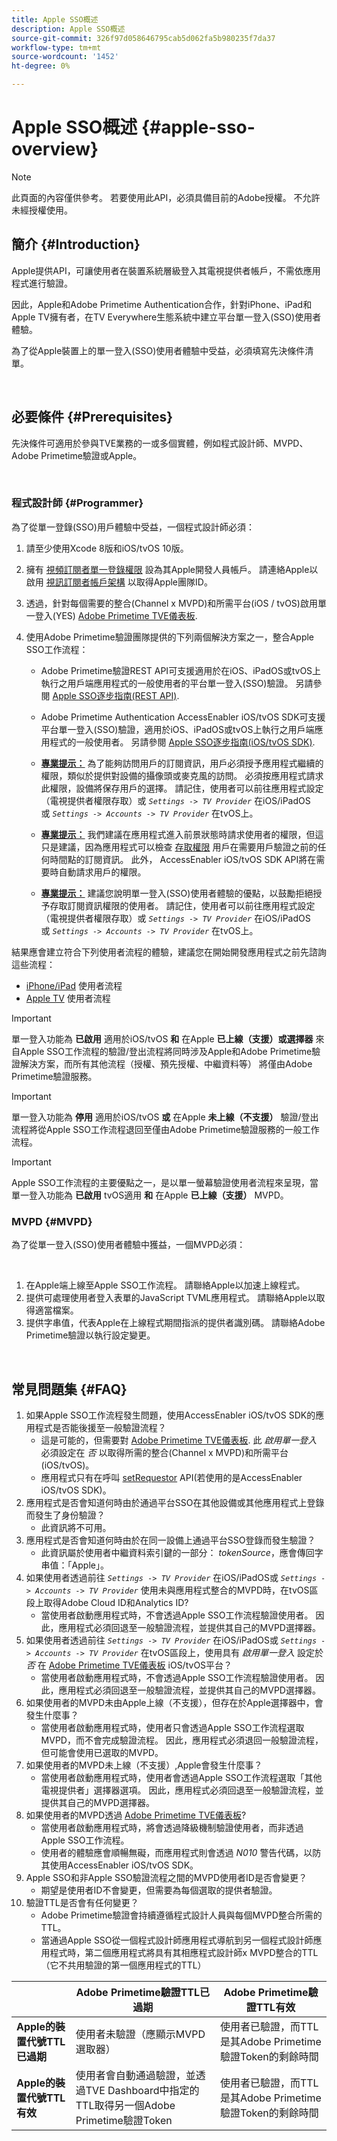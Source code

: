 ```yaml
---
title: Apple SSO概述
description: Apple SSO概述
source-git-commit: 326f97d058646795cab5d062fa5b980235f7da37
workflow-type: tm+mt
source-wordcount: '1452'
ht-degree: 0%

---
```




# Apple SSO概述 {#apple-sso-overview}

>[!NOTE]
>
>此頁面的內容僅供參考。 若要使用此API，必須具備目前的Adobe授權。 不允許未經授權使用。

## 簡介 {#Introduction}

Apple提供API，可讓使用者在裝置系統層級登入其電視提供者帳戶，不需依應用程式進行驗證。

因此，Apple和Adobe Primetime Authentication合作，針對iPhone、iPad和Apple TV擁有者，在TV Everywhere生態系統中建立平台單一登入(SSO)使用者體驗。

為了從Apple裝置上的單一登入(SSO)使用者體驗中受益，必須填寫先決條件清單。

</br>

## 必要條件 {#Prerequisites}

先決條件可適用於參與TVE業務的一或多個實體，例如程式設計師、MVPD、Adobe Primetime驗證或Apple。

</br>

### 程式設計師 {#Programmer}

為了從單一登錄(SSO)用戶體驗中受益，一個程式設計師必須：

1. 請至少使用Xcode 8版和iOS/tvOS 10版。

1. 擁有 [視頻訂閱者單一登錄權限](https://developer.apple.com/documentation/bundleresources/entitlements/com_apple_developer_video-subscriber-single-sign-on) 設為其Apple開發人員帳戶。 請連絡Apple以啟用 [視訊訂閱者帳戶架構](https://developer.apple.com/documentation/videosubscriberaccount) 以取得Apple團隊ID。

1. 透過，針對每個需要的整合(Channel x MVPD)和所需平台(iOS / tvOS)啟用單一登入(YES) [Adobe Primetime TVE儀表板](https://console.auth.adobe.com/).

1. 使用Adobe Primetime驗證團隊提供的下列兩個解決方案之一，整合Apple SSO工作流程：

   - Adobe Primetime驗證REST API可支援適用於在iOS、iPadOS或tvOS上執行之用戶端應用程式的一般使用者的平台單一登入(SSO)驗證。 另請參閱 [Apple SSO逐步指南(REST API)](/help/authentication/apple-sso-cookbook-rest-api.md).

   - Adobe Primetime Authentication AccessEnabler iOS/tvOS SDK可支援平台單一登入(SSO)驗證，適用於iOS、iPadOS或tvOS上執行之用戶端應用程式的一般使用者。 另請參閱 [Apple SSO逐步指南(iOS/tvOS SDK)](/help/authentication/apple-sso-cookbook-iostvos-sdk.md).

   - **<u>專業提示：</u>** 為了能夠訪問用戶的訂閱資訊，用戶必須授予應用程式繼續的權限，類似於提供對設備的攝像頭或麥克風的訪問。 必須按應用程式請求此權限，設備將保存用戶的選擇。 請記住，使用者可以前往應用程式設定（電視提供者權限存取）或 *`Settings -> TV Provider`* 在iOS/iPadOS或 *`Settings -> Accounts -> TV Provider`* 在tvOS上。

   - **<u>專業提示：</u>** 我們建議在應用程式進入前景狀態時請求使用者的權限，但這只是建議，因為應用程式可以檢查 [存取權限](https://developer.apple.com/documentation/videosubscriberaccount/vsaccountmanager/1949763-checkaccessstatus) 用戶在需要用戶驗證之前的任何時間點的訂閱資訊。 此外， AccessEnabler iOS/tvOS SDK API將在需要時自動請求用戶的權限。

   - **<u>專業提示：</u>** 建議您說明單一登入(SSO)使用者體驗的優點，以鼓勵拒絕授予存取訂閱資訊權限的使用者。 請記住，使用者可以前往應用程式設定（電視提供者權限存取）或 *`Settings -> TV Provider`* 在iOS/iPadOS或 *`Settings -> Accounts -> TV Provider`* 在tvOS上。

結果應會建立符合下列使用者流程的體驗，建議您在開始開發應用程式之前先諮詢這些流程：

- [iPhone/iPad](http://tve.zendesk.com/hc/article_attachments/205624966/User_flows_AppleSSO_iOS_v2.pdf) 使用者流程
- [Apple TV](http://tve.zendesk.com/hc/article_attachments/206669126/User_flows_tvOS.pdf) 使用者流程


>[!IMPORTANT]
>
> 單一登入功能為 **已啟用** 適用於iOS/tvOS **和** 在Apple **已上線（支援）或選擇器** 來自Apple SSO工作流程的驗證/登出流程將同時涉及Apple和Adobe Primetime驗證解決方案，而所有其他流程（授權、預先授權、中繼資料等） 將僅由Adobe Primetime驗證服務。


>[!IMPORTANT]
>
> 單一登入功能為 **停用** 適用於iOS/tvOS **或** 在Apple **未上線（不支援）** 驗證/登出流程將從Apple SSO工作流程退回至僅由Adobe Primetime驗證服務的一般工作流程。


>[!IMPORTANT]
>
> Apple SSO工作流程的主要優點之一，是以單一螢幕驗證使用者流程來呈現，當單一登入功能為 **已啟用** tvOS適用 **和** 在Apple **已上線（支援）** MVPD。


### MVPD {#MVPD}

為了從單一登入(SSO)使用者體驗中獲益，一個MVPD必須：

 

1. 在Apple端上線至Apple SSO工作流程。 請聯絡Apple以加速上線程式。
1. 提供可處理使用者登入表單的JavaScript TVML應用程式。 請聯絡Apple以取得適當檔案。
1. 提供字串值，代表Apple在上線程式期間指派的提供者識別碼。 請聯絡Adobe Primetime驗證以執行設定變更。

</br>

## 常見問題集 {#FAQ}

1. 如果Apple SSO工作流程發生問題，使用AccessEnabler iOS/tvOS SDK的應用程式是否能後援至一般驗證流程？
   - 這是可能的，但需要對 [Adobe Primetime TVE儀表板](https://console.auth.adobe.com/). 此 *啟用單一登入* 必須設定在 *否* 以取得所需的整合(Channel x MVPD)和所需平台(iOS/tvOS)。
   - 應用程式只有在呼叫 [setRequestor](/help/authentication/iostvos-sdk-api-reference.md#setReqV3) API(若使用的是AccessEnabler iOS/tvOS SDK)。
1. 應用程式是否會知道何時由於通過平台SSO在其他設備或其他應用程式上登錄而發生了身份驗證？
   - 此資訊將不可用。
1. 應用程式是否會知道何時由於在同一設備上通過平台SSO登錄而發生驗證？ 
   - 此資訊屬於使用者中繼資料索引鍵的一部分： *tokenSource*，應會傳回字串值：「Apple」。
1. 如果使用者透過前往 *`Settings -> TV Provider`* 在iOS/iPadOS或 *`Settings -> Accounts -> TV Provider`* 使用未與應用程式整合的MVPD時，在tvOS區段上取得Adobe Cloud ID和Analytics ID?
   - 當使用者啟動應用程式時，不會透過Apple SSO工作流程驗證使用者。 因此，應用程式必須回退至一般驗證流程，並提供其自己的MVPD選擇器。
1. 如果使用者透過前往 *`Settings -> TV Provider`* 在iOS/iPadOS或 *`Settings -> Accounts -> TV Provider`* 在tvOS區段上，使用具有 *啟用單一登入* 設定於 *否* 在 [Adobe Primetime TVE儀表板](https://console.auth.adobe.com/) iOS/tvOS平台？
   - 當使用者啟動應用程式時，不會透過Apple SSO工作流程驗證使用者。 因此，應用程式必須回退至一般驗證流程，並提供其自己的MVPD選擇器。
1. 如果使用者的MVPD未由Apple上線（不支援），但存在於Apple選擇器中，會發生什麼事？
   - 當使用者啟動應用程式時，使用者只會透過Apple SSO工作流程選取MVPD，而不會完成驗證流程。 因此，應用程式必須退回一般驗證流程，但可能會使用已選取的MVPD。
1. 如果使用者的MVPD未上線（不支援）,Apple會發生什麼事？
   - 當使用者啟動應用程式時，使用者會透過Apple SSO工作流程選取「其他電視提供者」選擇器選項。 因此，應用程式必須回退至一般驗證流程，並提供其自己的MVPD選擇器。
1. 如果使用者的MVPD透過 [Adobe Primetime TVE儀表板](https://console.auth.adobe.com/)?
   - 當使用者啟動應用程式時，將會透過降級機制驗證使用者，而非透過Apple SSO工作流程。
   - 使用者的體驗應會順暢無礙，而應用程式則會透過 *N010* 警告代碼，以防其使用AccessEnabler iOS/tvOS SDK。
1. Apple SSO和非Apple SSO驗證流程之間的MVPD使用者ID是否會變更？
   - 期望是使用者ID不會變更，但需要為每個選取的提供者驗證。 
1. 驗證TTL是否會有任何變更？
   - Adobe Primetime驗證會持續遵循程式設計人員與每個MVPD整合所需的TTL。
   - 當通過Apple SSO從一個程式設計師應用程式導航到另一個程式設計師應用程式時，第二個應用程式將具有其相應程式設計師x MVPD整合的TTL（它不共用驗證的第一個應用程式的TTL）

|  | Adobe Primetime驗證TTL已過期 | Adobe Primetime驗證TTL有效 |
| ------------------------------------ | ------------------------------------------------------------------------------------------------------------------------------- | --------------------------------------------------------------------------------------------------- |
| **Apple的裝置代號TTL已過期** | 使用者未驗證（應顯示MVPD選取器） | 使用者已驗證，而TTL是其Adobe Primetime驗證Token的剩餘時間 |
| **Apple的裝置代號TTL有效** | 使用者會自動通過驗證，並透過TVE Dashboard中指定的TTL取得另一個Adobe Primetime驗證Token | 使用者已驗證，而TTL是其Adobe Primetime驗證Token的剩餘時間 |

<!--

## Resources {#Resources}

- [Apple SSO Cookbook (REST API)](/help/authentication/apple-sso-cookbook-rest-api.md)
- [Apple SSO Cookbook (iOS/tvOS SDK)](/help/authentication/apple-sso-cookbook-iostvos-sdk.md)
- [Sign in with your TV provider on your iPhone, iPad, or iPod touch](https://support.apple.com/en-us/HT207035)
- [Use your pay TV or cable provider with Apple TV](https://support.apple.com/en-us/HT207035)
- [TV providers that let you sign in on your iPhone, iPad, or Apple TV](https://support.apple.com/en-us/HT208084)
- [TV Provider Authentication](https://developer.apple.com/design/human-interface-guidelines/tvos/system-capabilities/tv-provider-authentication/)
- [Apple Developer Documentation - Video Subscriber Account Framework](https://developer.apple.com/documentation/videosubscriberaccount)
-->
